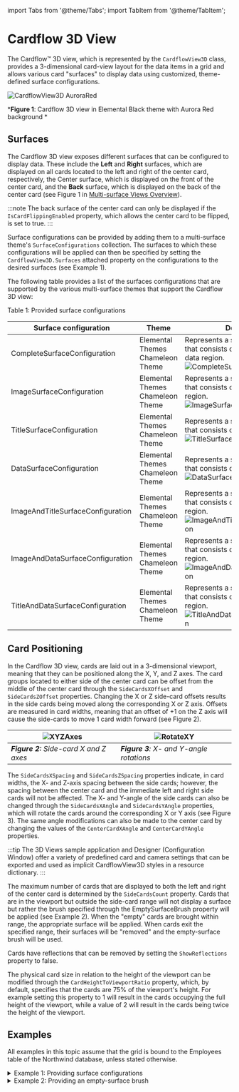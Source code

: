 import Tabs from '@theme/Tabs';
import TabItem from '@theme/TabItem';

# Cardflow 3D View

The Cardflow™ 3D view, which is represented by the `CardflowView3D` class, provides a 3-dimensional card-view layout for the data items in a grid and allows various card "surfaces" to display data using customized, theme-defined surface configurations.

![CardflowView3D AuroraRed](/img/CardflowView3D_AuroraRed_thumb.png)

***Figure 1**: Cardflow 3D view in Elemental Black theme with Aurora Red background *

## Surfaces
The Cardflow 3D view exposes different surfaces that can be configured to display data. These include the **Left** and **Right** surfaces, which are displayed on all cards located to the left and right of the center card, respectively, the Center surface, which is displayed on the front of the center card, and the **Back** surface, which is displayed on the back of the center card (see Figure 1 in [Multi-surface Views Overview](multisurface-view-overview)).

:::note
The back surface of the center card can only be displayed if the `IsCardFlippingEnabled` property, which allows the center card to be flipped, is set to true.
:::

Surface configurations can be provided by adding them to a multi-surface theme's `SurfaceConfigurations` collection. The surfaces to which these configurations will be applied can then be specified by setting the `CardflowView3D.Surfaces` attached property on the configurations to the desired surfaces (see Example 1).

The following table provides a list of the surfaces configurations that are supported by the various multi-surface themes that support the Cardflow 3D view:

Table 1: Provided surface configurations

| Surface configuration	|Theme	|Description| 
|-----------------------|-------|-----------|
|CompleteSurfaceConfiguration	|Elemental Themes Chameleon Theme	|Represents a surface configuration that consists of an image, title, and data region­. ![CompleteSurfaceConfiguration](/img/CompleteSurfaceConfiguration_thumb.png) |
|ImageSurfaceConfiguration	|Elemental Themes Chameleon Theme	|Represents a surface configuration that consists of only an image region. ![ImageSurfaceConfiguration](/img/ImageSurfaceConfiguration_thumb.png)|
|TitleSurfaceConfiguration	|Elemental Themes Chameleon Theme	|Represents a surface configuration that consists of only a title region. ![TitleSurfaceConfiguration](/img/TitleSurfaceConfiguration_thumb.png)|
|DataSurfaceConfiguration	|Elemental Themes Chameleon Theme	|Represents a surface configuration that consists of only a data region. ![DataSurfaceConfiguration](/img/DataSurfaceConfiguration_thumb.png)|
|ImageAndTitleSurfaceConfiguration	|Elemental Themes Chameleon Theme	|Represents a surface configuration that consists of an image and title region­. ![ImageAndTitleSurfaceConfiguration](/img/ImageAndTitleSurfaceConfiguration_thumb.png)|
|ImageAndDataSurfaceConfiguration	|Elemental Themes Chameleon Theme	|Represents a surface configuration that consists of an image and data region­. ![ImageAndDataSurfaceConfiguration](/img/ImageAndDataSurfaceConfiguration_thumb.png)|
|TitleAndDataSurfaceConfiguration	|Elemental Themes Chameleon Theme	|Represents a surface configuration that consists of a title and data region. ![TitleAndDataSurfaceConfiguration](/img/TitleAndDataSurfaceConfiguration_thumb.png)|

## Card Positioning
In the Cardflow 3D view, cards are laid out in a 3-dimensional viewport, meaning that they can be positioned along the X, Y, and Z axes. The card groups located to either side of the center card can be offset from the middle of the center card through the `SideCardsXOffset` and `SideCardsZOffset` properties. Changing the X or Z side-card offsets results in the side cards being moved along the corresponding X or Z axis. Offsets are measured in card widths, meaning that an offset of +1 on the Z axis will cause the side-cards to move 1 card width forward (see Figure 2).

| ![XYZAxes](/img/XYZAxes.png) | ![RotateXY](/img/RotateXY.png)|
|------------------------------|-------------------------------|
|***Figure 2:** Side-card X and Z axes*|***Figure 3**: X- and Y-angle rotations*|

The `SideCardsXSpacing` and `SideCardsZSpacing` properties indicate, in card widths, the X- and Z-axis spacing between the side cards; however, the spacing between the center card and the immediate left and right side cards will not be affected. The X- and Y-angle of the side cards can also be changed through the `SideCardsXAngle` and `SideCardsYAngle` properties, which will rotate the cards around the corresponding X or Y axis (see Figure 3). The same angle modifications can also be made to the center card by changing the values of the `CenterCardXAngle` and `CenterCardYAngle` properties.

:::tip
The 3D Views sample application and Designer (Configuration Window) offer a variety of predefined card and camera settings that can be exported and used as implicit CardflowView3D styles in a resource dictionary.
:::

The maximum number of cards that are displayed to both the left and right of the center card is determined by the `SideCardsCount` property. Cards that are in the viewport but outside the side-card range will not display a surface but rather the brush specified through the EmptySurfaceBrush property will be applied (see Example 2). When the "empty" cards are brought within range, the appropriate surface will be applied. When cards exit the specified range, their surfaces will be "removed" and the empty-surface brush will be used.

Cards have reflections that can be removed by setting the `ShowReflections` property to false.

The physical card size in relation to the height of the viewport can be modified through the `CardHeightToViewportRatio` property, which, by default, specifies that the cards are 75% of the viewport's height. For example setting this property to 1 will result in the cards occupying the full height of the viewport, while a value of 2 will result in the cards being twice the height of the viewport.

## Examples
All examples in this topic assume that the grid is bound to the Employees table of the Northwind database, unless stated otherwise.

<details>

  <summary>Example 1: Providing surface configurations</summary>

  The following example demonstrates how to provide an image and title surface configuration that will be applied to the center surface and a title surface configuration that will be applied to the left and right side cards.

  <Tabs>
    <TabItem value="xaml" label="XAML" default>

      ```xml
          <Grid xmlns:xcdg="http://schemas.xceed.com/wpf/xaml/datagrid">
            <Grid.Resources>
              <xcdg:DataGridCollectionViewSource x:Key="cvs_employees"
                                        Source="{Binding Source={x:Static Application.Current}, Path=EmployeesTable}"/>
          
            </Grid.Resources>
          
            <xcdg:DataGridControl x:Name="EmployeesGrid"
                                  ItemsSource="{Binding Source={StaticResource cvs_employees}}">
              <xcdg:DataGridControl.Columns>
                  <xcdg:Column FieldName="LastName"
                              IsMainColumn="True"/>
              </xcdg:DataGridControl.Columns>
              <xcdg:DataGridControl.View>
                <xcdg:CardflowView3D>
                    <xcdg:CardflowView3D.Theme>
                      <xcdg:ElementalBlackTheme>
                          <xcdg:ElementalBlackTheme.SurfaceConfigurations>
                            <!-- Because an attempt is made to automatically detect an image in the data
                                  item, there is no need to specify the name of the field that contains
                                  the image in the surface configuration's ImageRegionConfiguration.
                                
                                  If a data item contains more than one image you can set the FieldNames
                                  property of the ImageRegionConfiguration to the name of the field that
                                  contains the desired image. -->
                            <xcdg:ImageAndTitleSurfaceConfiguration xcdg:CardflowView3D.Surfaces="Center"/>
                          
                            <!-- By default, the value of the main column will be displayed in the title regions. -->
                            <xcdg:TitleSurfaceConfiguration xcdg:CardflowView3D.Surfaces="Left, Right"/>
                          </xcdg:ElementalBlackTheme.SurfaceConfigurations>
                      </xcdg:ElementalBlackTheme>
                    </xcdg:CardflowView3D.Theme>
                </xcdg:CardflowView3D>
              </xcdg:DataGridControl.View>
            </xcdg:DataGridControl>
          </Grid>
      ```
    </TabItem>
    <TabItem value="csharp" label="C#">

      ```csharp
        dataGridControl.Columns[ "LastName" ].IsMainColumn = true;
        CardflowView3D view = new CardflowView3D();
        ElementalBlackTheme theme = new ElementalBlackTheme();
        // Because an attempt is made to automatically detect an image in the data
        // item, there is no need to specify the name of the field that contains
        // the image in the surface configuration's ImageRegionConfiguration.
                              
        // If a data item contains more than one image you can set the FieldNames
        // property of the ImageRegionConfiguration to the name of the field that
        // contains the desired image.
        ImageAndTitleSurfaceConfiguration imageAndTitleSurfaceConfiguration = new ImageAndTitleSurfaceConfiguration();
        imageAndTitleSurfaceConfiguration.SetValue( CardflowView3D.SurfacesProperty, CardflowView3DSurfaces.Center );
        // By default, the value of the main column will be displayed in the title regions.
        TitleSurfaceConfiguration titleSurfaceConfiguration = new TitleSurfaceConfiguration();
        titleSurfaceConfiguration.SetValue( CardflowView3D.SurfacesProperty, CardflowView3DSurfaces.Left | CardflowView3DSurfaces.Right );
        theme.SurfaceConfigurations.Add( imageAndTitleSurfaceConfiguration );
        theme.SurfaceConfigurations.Add( titleSurfaceConfiguration );
        view.Theme = theme;
        dataGridControl.View = view;
      ```
    </TabItem>
    <TabItem value="vbnet" label="VB.NET">

      ```vbnet
      dataGridControl.Columns( "LastName" ).IsMainColumn = True
      Dim view As New CardflowView3D()
      Dim theme As New ElementalBlackTheme()
      ' Because an attempt is made to automatically detect an image in the data
      ' item, there is no need to specify the name of the field that contains
      ' the image in the surface configuration's ImageRegionConfiguration.

      ' If a data item contains more than one image you can set the FieldNames
      ' property of the ImageRegionConfiguration to the name of the field that
      ' contains the desired image.
      Dim imageAndTitleSurfaceConfiguration As new ImageAndTitleSurfaceConfiguration()
      imageAndTitleSurfaceConfiguration.SetValue( CardflowView3D.SurfacesProperty, CardflowView3DSurfaces.Center )
      ' By default, the value of the main column will be displayed in the title regions.
      Dim titleSurfaceConfiguration As New TitleSurfaceConfiguration()
      titleSurfaceConfiguration.SetValue( CardflowView3D.SurfacesProperty, CardflowView3DSurfaces.Left And CardflowView3DSurfaces.Right )
      theme.SurfaceConfigurations.Add( imageAndTitleSurfaceConfiguration )
      theme.SurfaceConfigurations.Add( titleSurfaceConfiguration )
      view.Theme = theme
      dataGridControl.View = view
      ```
    </TabItem>
  </Tabs>
</details>

<details>

  <summary>Example 2: Providing an empty-surface brush</summary>

  The following example demonstrates how to provide an empty-surface brush, which will be applied to all cards that do not display a surface.

  <Tabs>
    <TabItem value="xaml" label="XAML" default>

      ```xml
        <Grid xmlns:xcdg="http://schemas.xceed.com/wpf/xaml/datagrid">
          <Grid.Resources>
          <xcdg:DataGridCollectionViewSource x:Key="cvs_employees"
                                              Source="{Binding Source={x:Static Application.Current}, Path=EmployeesTable}"/>
        
            <LinearGradientBrush x:Key="emptySurfaceBrush"
                                  StartPoint="0.5,1"
                                  EndPoint="0.5,0">
                <GradientStop Offset="0" Color="#FF0E0E0E"/>
                <GradientStop Offset="0.33" Color="#FF323232"/>
                <GradientStop Offset="0.63" Color="#FF4C4C4C"/>
                <GradientStop Offset="1" Color="#FF949494"/>
            </LinearGradientBrush>
          </Grid.Resources>
        
          <xcdg:DataGridControl x:Name="EmployeesGrid"
                              ItemsSource="{Binding Source={StaticResource cvs_employees}}">
          <xcdg:DataGridControl.Columns>
              <xcdg:Column FieldName="LastName"
                          IsMainColumn="True"/>
          </xcdg:DataGridControl.Columns>
          <xcdg:DataGridControl.View>      
            <xcdg:CardflowView3D SideCardsCount="1"
                                  EmptySurfaceBrush="{StaticResource emptySurfaceBrush}">
                <xcdg:CardflowView3D.Theme>
                    <xcdg:ElementalBlackTheme/>
                </xcdg:CardflowView3D.Theme>
              </xcdg:CardflowView3D>
          </xcdg:DataGridControl.View>
          </xcdg:DataGridControl>
        </Grid>
      ```
    </TabItem>
    <TabItem value="csharp" label="C#">

      ```csharp
      LinearGradientBrush brush = new LinearGradientBrush();
      brush.GradientStops.Add( new GradientStop( Color.FromArgb( 255, 14, 14, 14 ), 0 ) );
      brush.GradientStops.Add( new GradientStop( Color.FromArgb( 255, 50, 50, 50 ), 0.33 ) );
      brush.GradientStops.Add( new GradientStop( Color.FromArgb( 255, 76, 76, 76 ), 0.63 ) );
      brush.GradientStops.Add( new GradientStop( Color.FromArgb( 255, 148, 148, 148 ), 1 ) );
      dataGridControl.Columns[ "LastName" ].IsMainColumn = true;
      CardflowView3D view = new CardflowView3D();
      view.SideCardsCount = 1;
      view.EmptySurfaceBrush = brush;
      view.Theme = new ElementalBlackTheme();
      dataGridControl.View = view;
      ```
    </TabItem>
    <TabItem value="vbnet" label="VB.NET">

      ```vbnet
      Dim brush As New LinearGradientBrush()
      brush.GradientStops.Add( New GradientStop( Color.FromArgb( 255, 14, 14, 14 ), 0 ) )
      brush.GradientStops.Add( New GradientStop( Color.FromArgb( 255, 50, 50, 50 ), 0.33 ) )
      brush.GradientStops.Add( New GradientStop( Color.FromArgb( 255, 76, 76, 76 ), 0.63 ) )
      brush.GradientStops.Add( New GradientStop( Color.FromArgb( 255, 148, 148, 148 ), 1 ) )
      dataGridControl.Columns( "LastName" ).IsMainColumn = True
      Dim view As New CardflowView3D()
      view.SideCardsCount = 1
      view.EmptySurfaceBrush = brush
      view.Theme = New ElementalBlackTheme()
      dataGridControl.View = view
      ```
    </TabItem>
  </Tabs>
</details>
